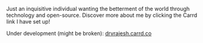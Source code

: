 Just an inquisitive individual wanting the betterment of the world through technology and open-source. Discover more about me by clicking the Carrd link I have set up!

Under development (might be broken): [drvrajesh.carrd.co](drvrajesh.carrd.co)
